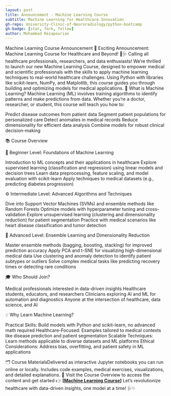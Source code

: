 ```yaml
---
layout: post
title: Announcement - Machine Learning Course
subtitle: Machine Learning for Healthcare Innovation
gh-repo: University-Clinic-of-Neuroradiology/python-bootcamp
gh-badge: [star, fork, follow]
author: Mohammad Rezapourian
---
```



Machine Learning Course Announcement
🎉 Exciting Announcement: Machine Learning Course for Healthcare and Beyond! 🐍🩺
Calling all healthcare professionals, researchers, and data enthusiasts! We’re thrilled to launch our new Machine Learning Course, designed to empower medical and scientific professionals with the skills to apply machine learning techniques to real-world healthcare challenges. Using Python with libraries like scikit-learn, NumPy, and Matplotlib, this course guides you through building and optimizing models for medical applications.
🧠 What is Machine Learning?
Machine Learning (ML) involves training algorithms to identify patterns and make predictions from data. Whether you’re a doctor, researcher, or student, this course will teach you how to:

Predict disease outcomes from patient data
Segment patient populations for personalized care
Detect anomalies in medical records
Reduce dimensionality for efficient data analysis
Combine models for robust clinical decision-making

📚 Course Overview

🔰 Beginner Level: Foundations of Machine Learning

Introduction to ML concepts and their applications in healthcare
Explore supervised learning (classification and regression) using linear models and decision trees
Learn data preprocessing, feature scaling, and model evaluation with scikit-learn
Apply techniques to medical datasets (e.g., predicting diabetes progression)

⚙️ Intermediate Level: Advanced Algorithms and Techniques

Dive into Support Vector Machines (SVMs) and ensemble methods like Random Forests
Optimize models with hyperparameter tuning and cross-validation
Explore unsupervised learning (clustering and dimensionality reduction) for patient segmentation
Practice with medical scenarios like heart disease classification and tumor detection

🚀 Advanced Level: Ensemble Learning and Dimensionality Reduction

Master ensemble methods (bagging, boosting, stacking) for improved prediction accuracy
Apply PCA and t-SNE for visualizing high-dimensional medical data
Use clustering and anomaly detection to identify patient subtypes or outliers
Solve complex medical tasks like predicting recovery times or detecting rare conditions

🎓 Who Should Join?

Medical professionals interested in data-driven insights
Healthcare students, educators, and researchers
Clinicians exploring AI and ML for automation and diagnostics
Anyone at the intersection of healthcare, data science, and AI

💡 Why Learn Machine Learning?

Practical Skills: Build models with Python and scikit-learn, no advanced math required
Healthcare-Focused: Examples tailored to medical contexts like disease prediction and patient segmentation
Scalable Techniques: Learn methods applicable to diverse datasets and ML platforms
Ethical Considerations: Address bias, overfitting, and patient safety in ML applications

🗂️ Course MaterialsDelivered as interactive Jupyter notebooks you can run online or locally. Includes code examples, medical exercises, visualizations, and detailed explanations.
📍 Visit the Course Overview to access the content and get started
👉 **[[Machine Learning Course](https://university-clinic-of-neuroradiology.github.io/bootcamp-website/courses/machine_learning/)]**
Let’s revolutionize healthcare with data-driven insights, one model at a time! 🩺✨

